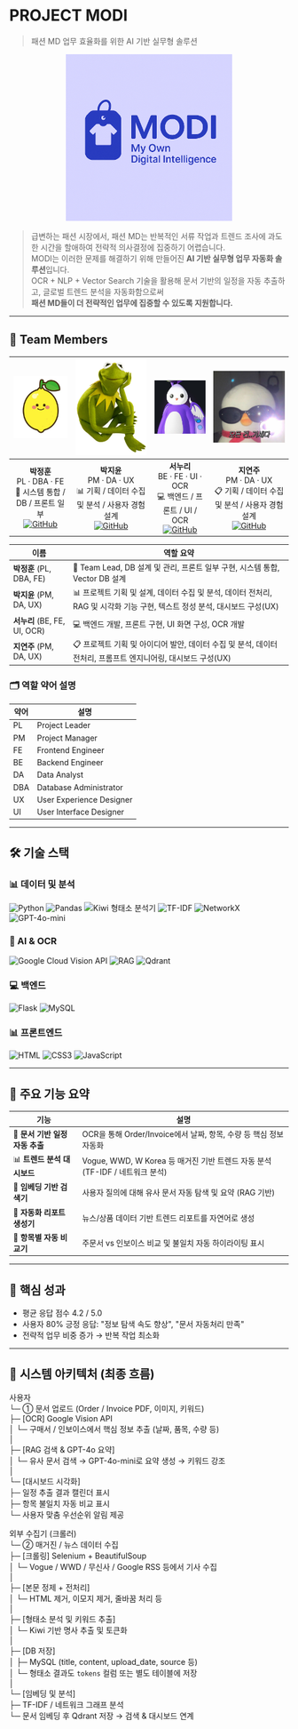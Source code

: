 # PROJECT MODI
> 패션 MD 업무 효율화를 위한 AI 기반 실무형 솔루션

<p align="center">
  <img src="https://github.com/KpmgFuture-Academy/fa02_fin_MODI/blob/main/img/modi_logo.png" width="300"/>
</p>

> 급변하는 패션 시장에서, 패션 MD는 반복적인 서류 작업과 트렌드 조사에 과도한 시간을 할애하여 전략적 의사결정에 집중하기 어렵습니다.  
> MODI는 이러한 문제를 해결하기 위해 만들어진 **AI 기반 실무형 업무 자동화 솔루션**입니다.  
> OCR + NLP + Vector Search 기술을 활용해 문서 기반의 일정을 자동 추출하고, 글로벌 트렌드 분석을 자동화함으로써  
> **패션 MD들이 더 전략적인 업무에 집중할 수 있도록 지원합니다.**

---

## 👥 Team Members

| <img src="https://github.com/KpmgFuture-Academy/fa02_fin_MODI/blob/main/img/jh.png" width="130"/> | <img src="https://github.com/KpmgFuture-Academy/fa02_fin_MODI/blob/main/img/jy.png" width="130"/> | <img src="https://github.com/KpmgFuture-Academy/fa02_fin_MODI/blob/main/img/nr.png" width="130"/> | <img src="https://github.com/KpmgFuture-Academy/fa02_fin_MODI/blob/main/img/yj.png" width="130"/> |
|:--:|:--:|:--:|:--:|
| **박정훈**<br>PL · DBA · FE<br>🧠 시스템 통합 / DB / 프론트 일부<br>[![GitHub](https://img.shields.io/badge/GitHub-junghoon-181717?logo=github)](https://github.com/ezypzylemon) | **박지윤**<br>PM · DA · UX<br>📊 기획 / 데이터 수집 및 분석 / 사용자 경험 설계<br>[![GitHub](https://img.shields.io/badge/GitHub-jiyoon-181717?logo=github)](https://github.com/Yuni-JiyoonPark) | **서누리**<br>BE · FE · UI · OCR<br>💻 백엔드 / 프론트 / UI / OCR<br>[![GitHub](https://img.shields.io/badge/GitHub-nuri-181717?logo=github)](https://github.com/NURI-S0320) | **지연주**<br>PM · DA · UX<br>📋 기획 / 데이터 수집 및 분석 / 사용자 경험 설계<br>[![GitHub](https://img.shields.io/badge/GitHub-yeonju-181717?logo=github)](https://github.com/y47love) |

| 이름             | 역할 요약 |
|-----------------|--------------------------------------------------------|
| **박정훈** (PL, DBA, FE)       | 🧠 Team Lead, DB 설계 및 관리, 프론트 일부 구현, 시스템 통합, Vector DB 설계 |
| **박지윤** (PM, DA, UX)    | 📊 프로젝트 기획 및 설계, 데이터 수집 및 분석, 데이터 전처리, RAG 및 시각화 기능 구현, 텍스트 정성 분석, 대시보드 구성(UX) |
| **서누리** (BE, FE, UI, OCR)   | 💻 백엔드 개발, 프론트 구현, UI 화면 구성, OCR 개발 |
| **지연주** (PM, DA, UX)    | 📋 프로젝트 기획 및 아이디어 발안, 데이터 수집 및 분석, 데이터 전처리, 프롬프트 엔지니어링, 대시보드 구성(UX) |

### 🗂 역할 약어 설명

| 약어 | 설명                         |
|------|----------------------------|
| PL   | Project Leader             |
| PM   | Project Manager            |
| FE   | Frontend Engineer          |
| BE   | Backend Engineer           |
| DA   | Data Analyst               |
| DBA  | Database Administrator     |
| UX   | User Experience Designer   |
| UI   | User Interface Designer    |


---

## 🛠 기술 스택

### 📊 데이터 및 분석

![Python](https://img.shields.io/badge/Python-3.10-blue?logo=python&logoColor=white)
![Pandas](https://img.shields.io/badge/Pandas-150458?logo=pandas&logoColor=white)
![Kiwi 형태소 분석기](https://img.shields.io/badge/Kiwi-Tokenize-FFB6C1?logoColor=white)
![TF-IDF](https://img.shields.io/badge/TF--IDF-분석-FFD700)
![NetworkX](https://img.shields.io/badge/NetworkX-그래프분석-6495ED)
![GPT-4o-mini](https://img.shields.io/badge/LLM-GPT--4o--mini-blueviolet?logo=openai)

### 🧠 AI & OCR

![Google Cloud Vision API](https://img.shields.io/badge/Google_Vision_OCR-F44336?logo=googlecloud&logoColor=white)
![RAG](https://img.shields.io/badge/RAG-검색_기반_생성-F57C00?logo=openai&logoColor=white)
![Qdrant](https://img.shields.io/badge/Qdrant-벡터DB-008080?logo=qdrant)

### 💻 백엔드

![Flask](https://img.shields.io/badge/Flask-2.2-black?logo=flask&logoColor=white)
![MySQL](https://img.shields.io/badge/MySQL-Relational_DB-4479A1?logo=mysql&logoColor=white)

### 📊 프론트엔드

![HTML](https://img.shields.io/badge/HTML5-E34F26?logo=html5&logoColor=white)
![CSS3](https://img.shields.io/badge/CSS3-1572B6?logo=css3&logoColor=white)
![JavaScript](https://img.shields.io/badge/JavaScript-F7DF1E?logo=javascript&logoColor=black)

---

## 📌 주요 기능 요약

| 기능 | 설명 |
|------|------|
| 🧾 **문서 기반 일정 자동 추출** | OCR을 통해 Order/Invoice에서 날짜, 항목, 수량 등 핵심 정보 자동화 |
| 📊 **트렌드 분석 대시보드** | Vogue, WWD, W Korea 등 매거진 기반 트렌드 자동 분석 (TF-IDF / 네트워크 분석) |
| 🔎 **임베딩 기반 검색기** | 사용자 질의에 대해 유사 문서 자동 탐색 및 요약 (RAG 기반) |
| 🧠 **자동화 리포트 생성기** | 뉴스/상품 데이터 기반 트렌드 리포트를 자연어로 생성 |
| 🧮 **항목별 자동 비교기** | 주문서 vs 인보이스 비교 및 불일치 자동 하이라이팅 표시 |

---

## 🎯 핵심 성과

- 평균 응답 점수 4.2 / 5.0  
- 사용자 80% 긍정 응답: "정보 탐색 속도 향상", "문서 자동처리 만족"
- 전략적 업무 비중 증가 → 반복 작업 최소화

---

## 🧭 시스템 아키텍처 (최종 흐름)

사용자  
 └─ ① 문서 업로드 (Order / Invoice PDF, 이미지, 키워드)  
     ├─ [OCR] Google Vision API  
     │     └─ 구매서 / 인보이스에서 핵심 정보 추출 (날짜, 품목, 수량 등)  
     │  
     ├─ [RAG 검색 & GPT-4o 요약]  
     │     └─ 유사 문서 검색 → GPT-4o-mini로 요약 생성 → 키워드 강조  
     │  
     └─ [대시보드 시각화]  
           ├─ 일정 추출 결과 캘린더 표시  
           ├─ 항목 불일치 자동 비교 표시  
           └─ 사용자 맞춤 우선순위 알림 제공  


외부 수집기 (크롤러)  
 └─ ② 매거진 / 뉴스 데이터 수집  
     ├─ [크롤링] Selenium + BeautifulSoup  
     │     └─ Vogue / WWD / 무신사 / Google RSS 등에서 기사 수집  
     │  
     ├─ [본문 정제 + 전처리]  
     │     └─ HTML 제거, 이모지 제거, 줄바꿈 처리 등  
     │  
     ├─ [형태소 분석 및 키워드 추출]  
     │     └─ Kiwi 기반 명사 추출 및 토큰화  
     │  
     ├─ [DB 저장]  
     │     ├─ MySQL (title, content, upload_date, source 등)  
     │     └─ 형태소 결과도 `tokens` 컬럼 또는 별도 테이블에 저장  
     │  
     └─ [임베딩 및 분석]  
           ├─ TF-IDF / 네트워크 그래프 분석  
           └─ 문서 임베딩 후 Qdrant 저장 → 검색 & 대시보드 연계
